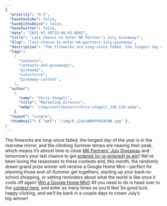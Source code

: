 ```yaml
---
{
  "priority": "0.5",
  "haveYoutube": false,
  "haveGithubGist": false,
  "haveTwitter": false,
  "date": "2021-07-30T15:46:43.000Z",
  "title": "Last Chance to Enter MK Partner’s July Giveaway!",
  "Slug": "last-chance-to-enter-mk-partners-july-giveaway",
  "description": "The fireworks are long-since faded, the longest day of the year is in the rearview mirror, and the climbing Summer temps are nearing their peak, which means it’s almost time to close the July Giveaway and tomorrow’s your last chance to get entered (or re-entered) to win!",
  "tags":
    [
      "contests",
      "contests-and-giveaways",
      "giveaway",
      "salesforce",
      "giveaway-contest",
    ],
  "author":
    {
      "name": "Chris Stegall",
      "title": "Marketing Director",
      "webp": "/img/contributors/chris-stegall_128-128.webp",
    },
  "layout": "single",
  "thumbnail": { "url": "/img/0_i2dviW8hPVVE4G9W.jpg" },
}
---
```


The fireworks are long-since faded, the longest day of the year is in the rearview mirror, and the climbing Summer temps are nearing their peak, which means it’s almost time to close [MK Partners’ July Giveaway](https://gleam.io/sCpsF/mk-partners-july-giveaway) and tomorrow’s your last chance to get [entered (or re-entered) to win](https://gleam.io/sCpsF/mk-partners-july-giveaway)!
We’ve been loving the responses to these contests and, this month, the randomly drawn grand prize winner will receive a Google Home Mini — perfect for planning those end-of-Summer get togethers, starting up your back-to-school shopping, or setting reminders about what the world is like once it cools off again!
[Win a Google Home Mini!](https://gleam.io/sCpsF/mk-partners-july-giveaway)
All you need to do is head over to the [contest here](https://gleam.io/sCpsF/mk-partners-july-giveaway), and enter as many times as you’d like!
So good luck, happy clicking, and we’ll be back in a couple days to crown July’s big winner!
